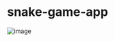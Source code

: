 # snake-game-app
![image](https://user-images.githubusercontent.com/66934832/133575069-d4e29ac2-6897-44c9-b450-a31f4cb087ad.png)
